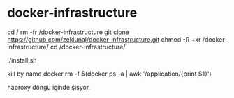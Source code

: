 # docker-infrastructure

cd /
rm -fr /docker-infrastructure
git clone https://github.com/zekiunal/docker-infrastructure.git
chmod -R +xr /docker-infrastructure/
cd /docker-infrastructure/

./install.sh


kill by name
docker rm -f  $(docker ps -a | awk '/application/{print $1}')




haproxy döngü içinde şişyor.

